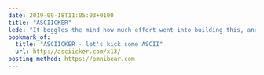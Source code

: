 ```yaml
---
date: 2019-09-18T11:05:03+0100
title: "ASCIICKER"
lede: "It boggles the mind how much effort went into building this, and how clean it is!"
bookmark_of:
  title: "ASCIICKER - let's kick some ASCII"
  url: http://asciicker.com/x13/
posting_method: https://omnibear.com
---
```

